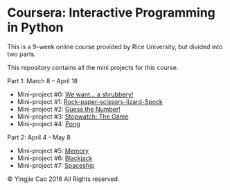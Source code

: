 # Coursera: Interactive Programming in Python

This is a 9-week online course provided by Rice University, but divided into two parts.

This repository contains all the mini projects for this course.


Part 1: March 8 – April 18

- Mini-project #0: [We want... a shrubbery!](http://www.codeskulptor.org/#user41_dyR2LYwRQT_0.py)
- Mini-project #1: [Rock-paper-scissors-lizard-Spock](http://www.codeskulptor.org/#user41_QSglQUOl6N_2.py)
- Mini-project #2: [Guess the Number!](http://www.codeskulptor.org/#user41_q4fB5h40uh_5.py)
- Mini-project #3: [Stopwatch: The Game](http://www.codeskulptor.org/#user41_iBkbYs3eYF_0.py)
- Mini-project #4: [Pong](http://www.codeskulptor.org/#user41_BoaqaBlSAL_2.py)

Part 2: April 4 - May 8

- Mini-project #5: [Memory](http://www.codeskulptor.org/#user41_uOQskbQOQB_1.py)
- Mini-project #6: [Blackjack](http://www.codeskulptor.org/#user41_SOLZ2FtZot_1.py)
- Mini-project #7: [Spaceship](http://www.codeskulptor.org/#user41_xLyCeF5nms_2.py)

© Yingjie Cao 2016 All Rights reserved.
